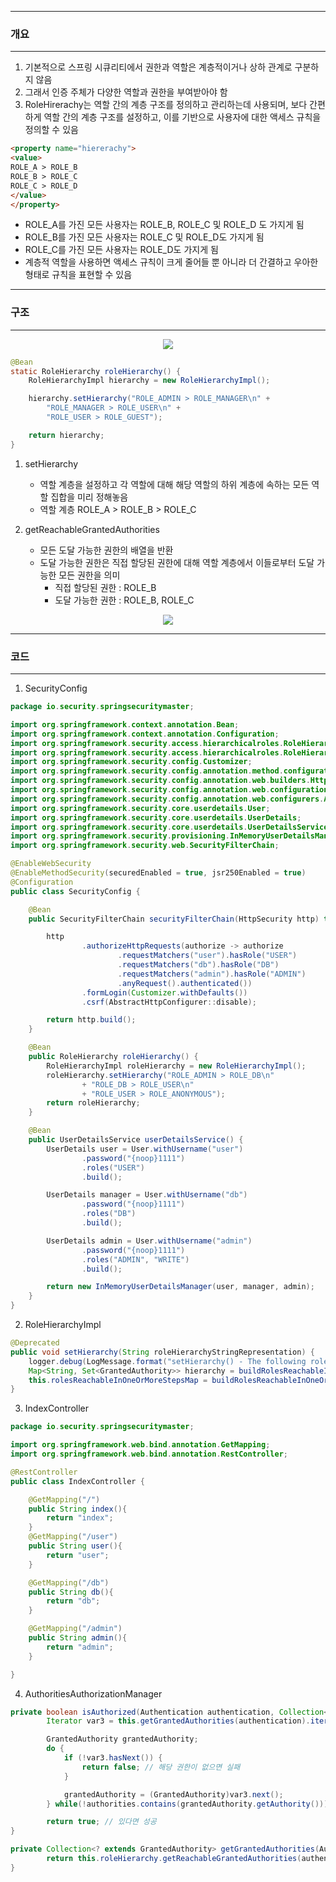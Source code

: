 -----
### 개요
-----
1. 기본적으로 스프링 시큐리티에서 권한과 역할은 계층적이거나 상하 관계로 구분하지 않음
2. 그래서 인증 주체가 다양한 역할과 권한을 부여받아야 함
3. RoleHirerachy는 역할 간의 계층 구조를 정의하고 관리하는데 사용되며, 보다 간편하게 역할 간의 계층 구조를 설정하고, 이를 기반으로 사용자에 대한 액세스 규칙을 정의할 수 있음

```html
<property name="hiererachy">
<value>
ROLE_A > ROLE_B
ROLE_B > ROLE_C
ROLE_C > ROLE_D
</value>
</property>
```

  - ROLE_A를 가진 모든 사용자는 ROLE_B, ROLE_C 및 ROLE_D 도 가지게 됨
  - ROLE_B를 가진 모든 사용자는 ROLE_C 및 ROLE_D도 가지게 됨
  - ROLE_C를 가진 모든 사용자는 ROLE_D도 가지게 됨
  - 계층적 역할을 사용하면 액세스 규칙이 크게 줄어들 뿐 아니라 더 간결하고 우아한 형태로 규칙을 표현할 수 있음

-----
### 구조
-----
<div align="center">
<img src="https://github.com/user-attachments/assets/da3bc970-6fd5-4ee1-b7eb-68b9a454f654">
</div>

```java
@Bean
static RoleHierarchy roleHierarchy() {
    RoleHierarchyImpl hierarchy = new RoleHierarchyImpl();

    hierarchy.setHierarchy("ROLE_ADMIN > ROLE_MANAGER\n" +
        "ROLE_MANAGER > ROLE_USER\n" +
        "ROLE_USER > ROLE_GUEST");

    return hierarchy;
}
```

1. setHierarchy
   - 역할 계층을 설정하고 각 역할에 대해 해당 역할의 하위 계층에 속하는 모든 역할 집합을 미리 정해놓음
   - 역할 계층 ROLE_A > ROLE_B > ROLE_C

2. getReachableGrantedAuthorities
   - 모든 도달 가능한 권한의 배열을 반환
   - 도달 가능한 권한은 직접 할당된 권한에 대해 역할 계층에서 이들로부터 도달 가능한 모든 권한을 의미
     + 직접 할당된 권한 : ROLE_B
     + 도달 가능한 권한 : ROLE_B, ROLE_C

<div align="center">
<img src="https://github.com/user-attachments/assets/5ab0d2ea-b571-4914-a2fd-94cb618feb4e">
</div>

-----
### 코드
-----
1. SecurityConfig
```java
package io.security.springsecuritymaster;

import org.springframework.context.annotation.Bean;
import org.springframework.context.annotation.Configuration;
import org.springframework.security.access.hierarchicalroles.RoleHierarchy;
import org.springframework.security.access.hierarchicalroles.RoleHierarchyImpl;
import org.springframework.security.config.Customizer;
import org.springframework.security.config.annotation.method.configuration.EnableMethodSecurity;
import org.springframework.security.config.annotation.web.builders.HttpSecurity;
import org.springframework.security.config.annotation.web.configuration.EnableWebSecurity;
import org.springframework.security.config.annotation.web.configurers.AbstractHttpConfigurer;
import org.springframework.security.core.userdetails.User;
import org.springframework.security.core.userdetails.UserDetails;
import org.springframework.security.core.userdetails.UserDetailsService;
import org.springframework.security.provisioning.InMemoryUserDetailsManager;
import org.springframework.security.web.SecurityFilterChain;

@EnableWebSecurity
@EnableMethodSecurity(securedEnabled = true, jsr250Enabled = true)
@Configuration
public class SecurityConfig {

    @Bean
    public SecurityFilterChain securityFilterChain(HttpSecurity http) throws Exception {

        http
                .authorizeHttpRequests(authorize -> authorize
                        .requestMatchers("user").hasRole("USER")
                        .requestMatchers("db").hasRole("DB")
                        .requestMatchers("admin").hasRole("ADMIN")
                        .anyRequest().authenticated())
                .formLogin(Customizer.withDefaults())
                .csrf(AbstractHttpConfigurer::disable);

        return http.build();
    }

    @Bean
    public RoleHierarchy roleHierarchy() {
        RoleHierarchyImpl roleHierarchy = new RoleHierarchyImpl();
        roleHierarchy.setHierarchy("ROLE_ADMIN > ROLE_DB\n"
                + "ROLE_DB > ROLE_USER\n"
                + "ROLE_USER > ROLE_ANONYMOUS");
        return roleHierarchy;
    }

    @Bean
    public UserDetailsService userDetailsService() {
        UserDetails user = User.withUsername("user")
                .password("{noop}1111")
                .roles("USER")
                .build();

        UserDetails manager = User.withUsername("db")
                .password("{noop}1111")
                .roles("DB")
                .build();

        UserDetails admin = User.withUsername("admin")
                .password("{noop}1111")
                .roles("ADMIN", "WRITE")
                .build();

        return new InMemoryUserDetailsManager(user, manager, admin);
    }
}
```

2. RoleHierarchyImpl
```java
@Deprecated
public void setHierarchy(String roleHierarchyStringRepresentation) {
    logger.debug(LogMessage.format("setHierarchy() - The following role hierarchy was set: %s", roleHierarchyStringRepresentation));
    Map<String, Set<GrantedAuthority>> hierarchy = buildRolesReachableInOneStepMap(roleHierarchyStringRepresentation);
    this.rolesReachableInOneOrMoreStepsMap = buildRolesReachableInOneOrMoreStepsMap(hierarchy);
}
```

3. IndexController
```java
package io.security.springsecuritymaster;

import org.springframework.web.bind.annotation.GetMapping;
import org.springframework.web.bind.annotation.RestController;

@RestController
public class IndexController {

    @GetMapping("/")
    public String index(){
        return "index";
    }
    @GetMapping("/user")
    public String user(){
        return "user";
    }

    @GetMapping("/db")
    public String db(){
        return "db";
    }

    @GetMapping("/admin")
    public String admin(){
        return "admin";
    }

}
```

4. AuthoritiesAuthorizationManager
```java
private boolean isAuthorized(Authentication authentication, Collection<String> authorities) {
        Iterator var3 = this.getGrantedAuthorities(authentication).iterator();

        GrantedAuthority grantedAuthority;
        do {
            if (!var3.hasNext()) {
                return false; // 해당 권한이 없으면 실패
            }

            grantedAuthority = (GrantedAuthority)var3.next();
        } while(!authorities.contains(grantedAuthority.getAuthority())); // 권한을 가져와 확인

        return true; // 있다면 성공
}

private Collection<? extends GrantedAuthority> getGrantedAuthorities(Authentication authentication) {
        return this.roleHierarchy.getReachableGrantedAuthorities(authentication.getAuthorities()); // 해당 권한의 도달 가능한 권한까지 만듬
}
```
